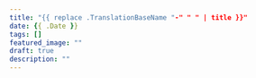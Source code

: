 ```yaml
---
title: "{{ replace .TranslationBaseName "-" " " | title }}"
date: {{ .Date }}
tags: []
featured_image: ""
draft: true
description: ""
---
```

